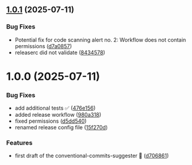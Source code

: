 ## [1.0.1](https://github.com/mariusbreivik/conventional-commits-suggester/compare/v1.0.0...v1.0.1) (2025-07-11)


### Bug Fixes

* Potential fix for code scanning alert no. 2: Workflow does not contain permissions ([d7a0857](https://github.com/mariusbreivik/conventional-commits-suggester/commit/d7a0857107987b6c142fca9b68829efdaa8b1587))
* releaserc did not validate ([8434578](https://github.com/mariusbreivik/conventional-commits-suggester/commit/84345781847cf01c2998dc6b8e1979a81346dc10))

# 1.0.0 (2025-07-11)


### Bug Fixes

* add additional tests ✅ ([476e156](https://github.com/mariusbreivik/conventional-commits-suggester/commit/476e15618891c54fbc1307f9d5676d9038824e85))
* added release workflow ([980a318](https://github.com/mariusbreivik/conventional-commits-suggester/commit/980a318b90b0c69095a6dbda14422a0a82914634))
* fixed permissions ([d5dd540](https://github.com/mariusbreivik/conventional-commits-suggester/commit/d5dd54073fa2c6a62552fa3bd0db432d9e7cb0ae))
* renamed release config file ([15f270d](https://github.com/mariusbreivik/conventional-commits-suggester/commit/15f270dfb956b61555ba606d87b6d5c15edd0cce))


### Features

* first draft of the conventional-commits-suggester 🚀 ([d706861](https://github.com/mariusbreivik/conventional-commits-suggester/commit/d70686175bb5670de7e9d81e3921ee417923add9))
